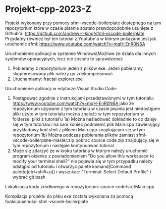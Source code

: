 # Projekt-cpp-2023-Z

Projekt wykonany przy pomocy sfml-vscode-boilerplate dostępnego na tym repozytorium które w czasie pisania zostało prawdopodobnie usunięte z Github'a: https://github.com/andrew-r-king/sfml-vscode-boilerplate
Przydatny również był ten tutorial z Youtube'a w którym pokazane jest jak uruchomić sfml: https://www.youtube.com/watch?v=mqH-EnR0N6A


Uruchomienie aplikacji w systemie Windows(Możliwe że działa dla innych systemów operacyjnych, lecz nie zostało to sprawdzone):
1. Pobieramy z repozytorium jeden z plików exe. Jeżeli pobieramy skopmresowany plik należy go zdekompresować
2. Uruchamiamy: fractal explorer.exe


Uruchomienie aplikacji w edytorze Visual Studio Code:
1. Postępować zgodnie z instrukcjami przedstawionymi w tym tutorialu: https://www.youtube.com/watch?v=mqH-EnR0N6A
   jako że repozytorium używane z tym tutorialu w czasie pisania jest niedostępne pliki użyte w tym tutorialu można znaleźć w tym repozytorium w folderze: pliki z tutorial'u
1a) Można naśladować dokładnie to co dzieje się w tym tutorialu i na sam koniec podmienić plik Main.cpp zawierający przykładowy kod sfml z plikiem Main.cpp znajdującym się w tym repozytorium
1b) Można podczas pobierania plików zamiast sfml-vscode-boilerplate-master.zip pobrać source code.zip znajdujący się w tym repozytorium i następie kontynuować tutorial
2. Może się zdarzyć że w kroku tutoriala w którym należy uruchomić program okienko z powiadomieniem "Do you allow this workspace to modify your terminal shell?" nie pojawia się w tym przypadku należy odstąpić od tutorialu i otworzyć palete komand(Command palette(ctrl+shift+p)) i wyszukać: "Terminal: Select Default Profile" i wybrać git bash


Lokalizacja kodu źródłowego w repozytorium:
source code/src/Main.cpp


Kompilacja projektu do pliku exe została wykonana za pomocą funkcjonalności sfml-vscode-boilerplate